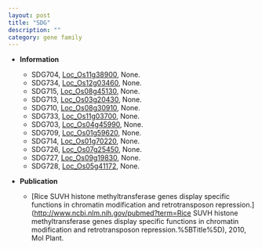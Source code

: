 ```yaml
---
layout: post
title: "SDG"
description: ""
category: gene family
---
```


* **Information**  
    + SDG704, [Loc_Os11g38900](http://rice.plantbiology.msu.edu/cgi-bin/ORF_infopage.cgi?orf=Loc_Os11g38900), None.
    + SDG734, [Loc_Os12g03460](http://rice.plantbiology.msu.edu/cgi-bin/ORF_infopage.cgi?orf=Loc_Os12g03460), None.
    + SDG715, [Loc_Os08g45130](http://rice.plantbiology.msu.edu/cgi-bin/ORF_infopage.cgi?orf=Loc_Os08g45130), None.
    + SDG713, [Loc_Os03g20430](http://rice.plantbiology.msu.edu/cgi-bin/ORF_infopage.cgi?orf=Loc_Os03g20430), None.
    + SDG710, [Loc_Os08g30910](http://rice.plantbiology.msu.edu/cgi-bin/ORF_infopage.cgi?orf=Loc_Os08g30910), None.
    + SDG733, [Loc_Os11g03700](http://rice.plantbiology.msu.edu/cgi-bin/ORF_infopage.cgi?orf=Loc_Os11g03700), None.
    + SDG703, [Loc_Os04g45990](http://rice.plantbiology.msu.edu/cgi-bin/ORF_infopage.cgi?orf=Loc_Os04g45990), None.
    + SDG709, [Loc_Os01g59620](http://rice.plantbiology.msu.edu/cgi-bin/ORF_infopage.cgi?orf=Loc_Os01g59620), None.
    + SDG714, [Loc_Os01g70220](http://rice.plantbiology.msu.edu/cgi-bin/ORF_infopage.cgi?orf=Loc_Os01g70220), None.
    + SDG726, [Loc_Os07g25450](http://rice.plantbiology.msu.edu/cgi-bin/ORF_infopage.cgi?orf=Loc_Os07g25450), None.
    + SDG727, [Loc_Os09g19830](http://rice.plantbiology.msu.edu/cgi-bin/ORF_infopage.cgi?orf=Loc_Os09g19830), None.
    + SDG728, [Loc_Os05g41172](http://rice.plantbiology.msu.edu/cgi-bin/ORF_infopage.cgi?orf=Loc_Os05g41172), None.

* **Publication**  
    + [Rice SUVH histone methyltransferase genes display specific functions in chromatin modification and retrotransposon repression.](http://www.ncbi.nlm.nih.gov/pubmed?term=Rice SUVH histone methyltransferase genes display specific functions in chromatin modification and retrotransposon repression.%5BTitle%5D), 2010, Mol Plant.


